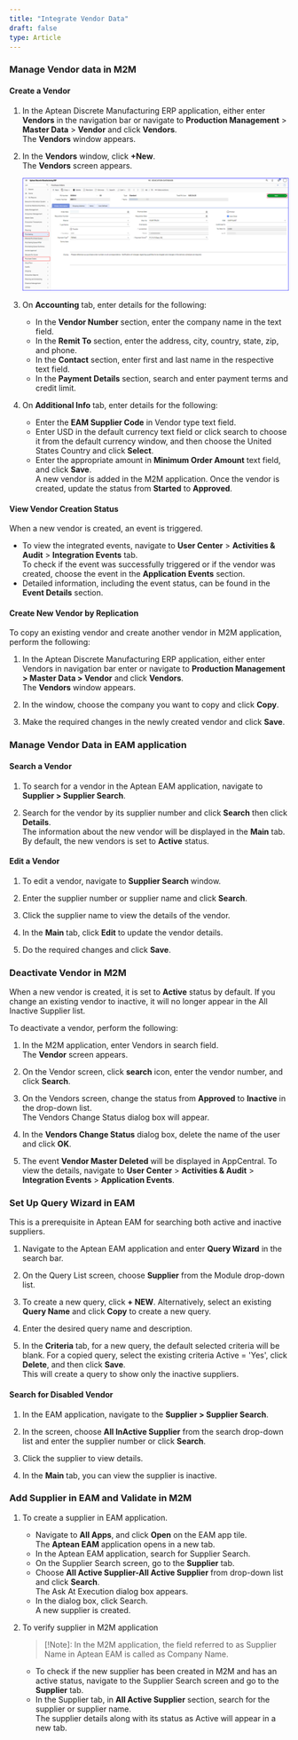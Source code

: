 ```yaml
---
title: "Integrate Vendor Data"
draft: false
type: Article
---
```

### Manage Vendor data in M2M
#### Create a Vendor 

1.	In the Aptean Discrete Manufacturing ERP application, either enter **Vendors** in the navigation bar or navigate to **Production Management** > **Master Data** > **Vendor** and click **Vendors**. <br> The **Vendors** window appears.

2. In the **Vendors** window, click **+New**. <br> The **Vendors** screen appears. 

     ![purchase-order-m2m](assets/Images/purchase-order-m2m.png)

3. On **Accounting** tab, enter details for the following:
    - In the **Vendor Number** section, enter the company name in the text field.
    - In the **Remit To** section, enter the address, city, country, state, zip, and phone.
    - In the **Contact** section, enter first and last name in the respective text field.
    - In the **Payment Details** section, search and enter payment terms and credit limit.

4. On **Additional Info** tab, enter details for the following:
    -   Enter the **EAM Supplier Code** in Vendor type text field.
    -   Enter USD in the default currency text field or click search to choose it from the default currency window, and then choose the United States Country and click **Select**. 
    -   Enter the appropriate amount in **Minimum Order Amount** text field, and click **Save**. <br> A new vendor is added in the M2M application. Once the vendor is created, update the status from **Started** to **Approved**.

#### View Vendor Creation Status 
When a new vendor is created, an event is triggered. 

-   To view the integrated events, navigate to **User Center** >  **Activities & Audit** > **Integration Events** tab.<br> To check if the event was successfully triggered or if the vendor was created, choose the event in the **Application Events** section. 
-   Detailed information, including the event status, can be found in the **Event Details** section.

#### Create New Vendor by Replication
To copy an existing vendor and create another vendor in M2M application, perform the following:

1.	In the Aptean Discrete Manufacturing ERP application, either enter Vendors in navigation bar enter or navigate to **Production Management > Master Data > Vendor** and click **Vendors**. <br> The **Vendors** window appears.

2. In the window, choose the company you want to copy and click **Copy**.

3. Make the required changes in the newly created vendor and click **Save**.

### Manage Vendor Data in EAM application

#### Search a Vendor
1.	To search for a vendor in the Aptean EAM application, navigate to **Supplier > Supplier Search**.

2.	Search for the vendor by its supplier number and click **Search** then click **Details**. <br> The information about the new vendor will be displayed in the **Main** tab. By default, the new vendors is set to **Active** status. 

#### Edit a Vendor

1. To edit a vendor, navigate to **Supplier Search** window.

2. Enter the supplier number or supplier name and click **Search**.

3.	Click the supplier name to view the details of the vendor.

4.	In the **Main** tab, click **Edit** to update the vendor details.

5.	Do the required changes and click **Save**.

### Deactivate Vendor in M2M

When a new vendor is created, it is set to **Active** status by default. If you change an existing vendor to inactive, it will no longer appear in the All Inactive Supplier list.

To deactivate a vendor, perform the following:
1.	In the M2M application, enter Vendors in search field. <br> The **Vendor** screen appears.

2. On the Vendor screen, click **search** icon, enter the vendor number, and click **Search**.

3.	On the Vendors screen, change the status from **Approved** to **Inactive** in the drop-down list. <br> The Vendors Change Status dialog box will appear.

4.	In the **Vendors Change Status** dialog box, delete the name of the user and click **OK**.

5. The event **Vendor Master Deleted** will be displayed in AppCentral. To view the details, navigate to **User Center** > **Activities & Audit** > **Integration Events** > **Application Events**.

### Set Up Query Wizard in EAM
This is a prerequisite in Aptean EAM for searching both active and inactive suppliers. 
1.	Navigate to the Aptean EAM application and enter **Query Wizard** in the search bar.

2.	On the Query List screen, choose **Supplier** from the Module drop-down list.

3.	To create a new query, click **+ NEW**. Alternatively, select an existing **Query Name** and click **Copy** to create a new query.

4.	Enter the desired query name and description.

5.	In the **Criteria** tab, for a new query, the default selected criteria will be blank. For a copied query, select the existing criteria Active = 'Yes', click **Delete**, and then click **Save**. <br> This will create a query to show only the inactive suppliers.

#### Search for Disabled Vendor

1.	In the EAM application, navigate to the **Supplier > Supplier Search**. 

2. In the screen, choose **All InActive Supplier** from the search drop-down list and enter the supplier number or click **Search**.

3. Click the supplier to view details.

4. In the **Main** tab, you can view the supplier is inactive.


### Add Supplier in EAM and Validate in M2M

1. To create a supplier in EAM application.
    -  Navigate to **All Apps**, and click **Open** on the EAM app tile. <br> The **Aptean EAM** application opens in a new tab.
    -  In the Aptean EAM application, search for Supplier Search.
    - On the Supplier Search screen, go to the **Supplier** tab.
    - Choose **All Active Supplier-All Active Supplier** from drop-down list and click **Search**. <br> The Ask At Execution dialog box appears.
    - In the dialog box, click Search. <br> A new supplier is created.

2. To verify supplier in M2M application

    >[!Note]: In the M2M application, the field referred to as Supplier Name in Aptean EAM is called as Company Name.

    -  To check if the new supplier has been created in M2M and has an active status, navigate to the Supplier Search screen and go to the **Supplier** tab.
    -   In the Supplier tab, in **All Active Supplier** section, search for the supplier or supplier name.<br>The supplier details along with its status as Active will appear in a new tab.
